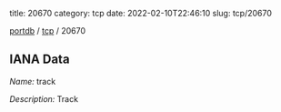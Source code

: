 title: 20670
category: tcp
date: 2022-02-10T22:46:10
slug: tcp/20670

[portdb](/) / [tcp](/category/tcp.html) / 20670


## IANA Data

_Name:_ track

_Description:_ Track


